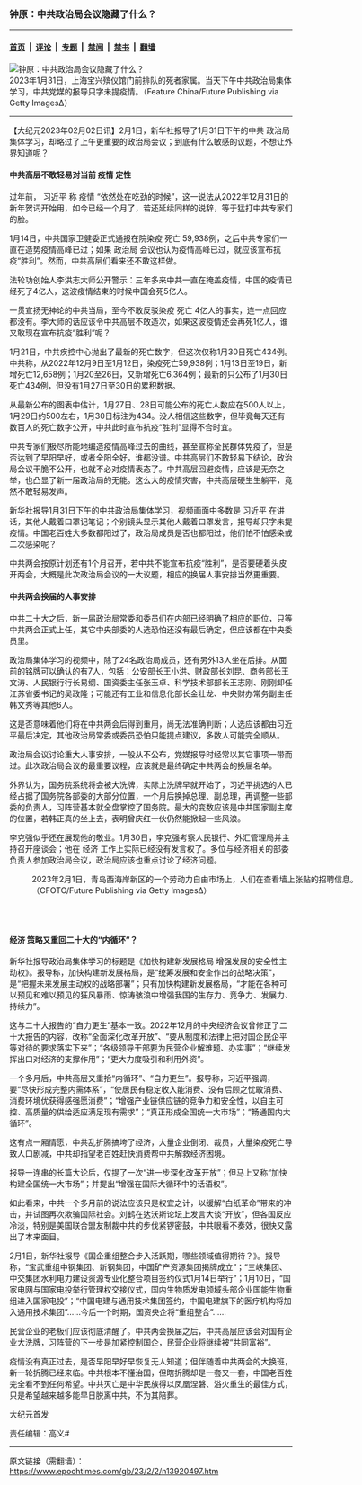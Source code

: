 ### 钟原：中共政治局会议隐藏了什么？

---

#### [首页](../../../..?n13920497) &nbsp;|&nbsp; [评论](../../../../../epoch-comment?n13920497) &nbsp;|&nbsp; [专题](../../../../../epoch-special?n13920497) &nbsp;|&nbsp; [禁闻](../../../../../epoch-news?n13920497) &nbsp;|&nbsp; [禁书](../../../../../books?n13920497) &nbsp;|&nbsp; [翻墙](https://github.com/gfw-breaker/nogfw/blob/master/README.md?n13920497)


<div><img alt="钟原：中共政治局会议隐藏了什么？" class="attachment-djy_600_400 size-djy_600_400 wp-post-image" src="https://i.epochtimes.com/assets/uploads/2023/02/id13920499-GettyImages-1246715962-600x400.jpg"/>
<div class="caption">
 2023年1月31日，上海宝兴殡仪馆门前排队的死者家属。当天下午中共政治局集体学习，中共党媒的报导只字未提疫情。（Feature China/Future Publishing via Getty Images∆）
</div></div><hr/><div class="post_content" id="artbody" itemprop="articleBody">
 <!-- article content begin -->
 <p>
  【大纪元2023年02月02日讯】2月1日，新华社报导了1月31日下午的中共
  <ok href="https://www.epochtimes.com/gb/tag/%E6%94%BF%E6%B2%BB%E5%B1%80.html">
   政治局
  </ok>
  集体学习，却略过了上午更重要的政治局会议；到底有什么敏感的议题，不想让外界知道呢？
 </p>
 <h4>
  中共高层不敢轻易对当前
  <ok href="https://www.epochtimes.com/gb/tag/%E7%96%AB%E6%83%85.html">
   疫情
  </ok>
  定性
 </h4>
 <p>
  过年前，
  <ok href="https://www.epochtimes.com/gb/tag/%E4%B9%A0%E8%BF%91%E5%B9%B3.html">
   习近平
  </ok>
  称
  <ok href="https://www.epochtimes.com/gb/tag/%E7%96%AB%E6%83%85.html">
   疫情
  </ok>
  “依然处在吃劲的时候”，这一说法从2022年12月31日的新年贺词开始用，如今已经一个月了，若还延续同样的说辞，等于猛打中共专家们的脸。
 </p>
 <p>
  1月14日，中共国家卫健委正式通报在院染疫
  <ok href="https://www.epochtimes.com/gb/tag/%E6%AD%BB%E4%BA%A1.html">
   死亡
  </ok>
  59,938例，之后中共专家们一直在造势疫情高峰已过；如果
  <ok href="https://www.epochtimes.com/gb/tag/%E6%94%BF%E6%B2%BB%E5%B1%80.html">
   政治局
  </ok>
  会议也认为疫情高峰已过，就应该宣布抗疫“胜利”。然而，中共高层们看来还不敢这样做。
 </p>
 <p>
  法轮功创始人李洪志大师公开警示：三年多来中共一直在掩盖疫情，中国的疫情已经死了4亿人，这波疫情结束的时候中国会死5亿人。
 </p>
 <p>
  一贯宣扬无神论的中共当局，至今不敢反驳染疫
  <ok href="https://www.epochtimes.com/gb/tag/%E6%AD%BB%E4%BA%A1.html">
   死亡
  </ok>
  4亿人的事实，连一点回应都没有。李大师的话应该令中共高层不敢造次，如果这波疫情还会再死1亿人，谁又敢现在宣布抗疫“胜利”呢？
 </p>
 <p>
  1月21日，中共疾控中心抛出了最新的死亡数字，但这次仅称1月30日死亡434例。中共称，从2022年12月9日至1月12日，染疫死亡59,938例；1月13日至19日，新增死亡12,658例；1月20至26日，又新增死亡6,364例；最新的只公布了1月30日死亡434例，但没有1月27日至30日的累积数据。
 </p>
 <p>
  从最新公布的图表中估计，1月27日、28日可能公布的死亡人数应在500人以上，1月29日约500左右，1月30日标注为434。没人相信这些数字，但毕竟每天还有数百人的死亡数字公开，中共此时宣布抗疫“胜利”显得不合时宜。
 </p>
 <p>
  中共专家们极尽所能地编造疫情高峰过去的曲线，甚至宣称全民群体免疫了，但是否达到了早阳早好，或者全阳全好，谁都没谱。中共高层们不敢轻易下结论，政治局会议干脆不公开，也就不必对疫情表态了。中共高层回避疫情，应该是无奈之举，也凸显了新一届政治局的无能。这么大的疫情灾害，中共高层硬生生躺平，竟然不敢轻易发声。
 </p>
 <p>
  新华社报导1月31日下午的中共政治局集体学习，视频画面中多数是
  <ok href="https://www.epochtimes.com/gb/tag/%E4%B9%A0%E8%BF%91%E5%B9%B3.html">
   习近平
  </ok>
  在讲话，其他人戴着口罩记笔记；个别镜头显示其他人戴着口罩发言，报导却只字未提疫情。中国老百姓大多数都阳过了，政治局成员是否也都阳过，他们怕不怕感染或二次感染呢？
 </p>
 <p>
  中共两会按原计划还有1个月召开，若中共不能宣布抗疫“胜利”，是否要硬着头皮开两会，大概是此次政治局会议的一大议题，相应的换届人事安排当然更重要。
 </p>
 <h4>
  中共两会换届的人事安排
 </h4>
 <p>
  中共二十大之后，新一届政治局常委和委员们在内部已经明确了相应的职位，只等中共两会正式上任，其它中央部委的人选恐怕还没有最后确定，但应该都在中央委员里。
 </p>
 <p>
  政治局集体学习的视频中，除了24名政治局成员，还有另外13人坐在后排。从面前的铭牌可以确认的有7人，包括：公安部长王小洪、财政部长刘昆、商务部长王文涛、人民银行行长易纲、国资委主任张玉卓、科学技术部部长王志刚、刚刚卸任江苏省委书记的吴政隆；可能还有工业和信息化部长金壮龙、中央财办常务副主任韩文秀等其他6人。
 </p>
 <p>
  这是否意味着他们将在中共两会后得到重用，尚无法准确判断；人选应该都由习近平最后决定，其他政治局常委或委员恐怕只能提点建议，多数人可能完全顺从。
 </p>
 <p>
  政治局会议讨论重大人事安排，一般从不公布，党媒报导时经常以其它事项一带而过。此次政治局会议的最重要议程，应该就是最终确定中共两会的换届名单。
 </p>
 <p>
  外界认为，国务院系统将会被大洗牌，实际上洗牌早就开始了，习近平挑选的人已经占据了国务院各部委的大部分位置，一个月后换掉总理、副总理，再调整一些部委的负责人，习阵营基本就全盘掌控了国务院。最大的变数应该是中共国家副主席的位置，若韩正真的坐上去，表明曾庆红一伙仍然能掀起一些风浪。
 </p>
 <p>
  李克强似乎还在展现他的敬业。1月30日，李克强考察人民银行、外汇管理局并主持召开座谈会；他在
  <ok href="https://www.epochtimes.com/gb/tag/%E7%BB%8F%E6%B5%8E.html">
   经济
  </ok>
  工作上实际已经没有发言权了。多位与经济相关的部委负责人参加政治局会议，政治局应该也重点讨论了经济问题。
 </p>
 <figure aria-describedby="caption-attachment-13920500" class="wp-caption aligncenter" id="attachment_13920500" style="width: 600px">
  <ok href="https://i.epochtimes.com/assets/uploads/2023/02/id13920500-GettyImages-1246710980.jpg" target="_blank">
   <img alt="" class="size-large wp-image-13920500" src="https://i.epochtimes.com/assets/uploads/2023/02/id13920500-GettyImages-1246710980-600x400.jpg"/>
  </ok>
  <br/><figcaption class="wp-caption-text" id="caption-attachment-13920500">
   2023年2月1日，青岛西海岸新区的一个劳动力自由市场上，人们在查看墙上张贴的招聘信息。（CFOTO/Future Publishing via Getty Images∆）
  </figcaption><br/>
 </figure><br/>
 <h4>
  <ok href="https://www.epochtimes.com/gb/tag/%E7%BB%8F%E6%B5%8E.html">
   经济
  </ok>
  策略又重回二十大的“内循环”？
 </h4>
 <p>
  新华社报导政治局集体学习的标题是《加快构建新发展格局 增强发展的安全性主动权》。报导称，加快构建新发展格局，是“统筹发展和安全作出的战略决策”，是“把握未来发展主动权的战略部署”；只有加快构建新发展格局，“才能在各种可以预见和难以预见的狂风暴雨、惊涛骇浪中增强我国的生存力、竞争力、发展力、持续力”。
 </p>
 <p>
  这与二十大报告的“自力更生”基本一致。2022年12月的中央经济会议曾修正了二十大报告的内容，改称“全面深化改革开放”、“要从制度和法律上把对国企民企平等对待的要求落实下来”；“各级领导干部要为民营企业解难题、办实事”；“继续发挥出口对经济的支撑作用”；“更大力度吸引和利用外资”。
 </p>
 <p>
  一个多月后，中共高层又重拾“内循环”、“自力更生”。报导称，习近平强调，要“尽快形成完整内需体系”，“使居民有稳定收入能消费、没有后顾之忧敢消费、消费环境优获得感强愿消费”；“增强产业链供应链的竞争力和安全性，以自主可控、高质量的供给适应满足现有需求”；“真正形成全国统一大市场”；“畅通国内大循环”。
 </p>
 <p>
  这有点一厢情愿，中共乱折腾搞垮了经济，大量企业倒闭、裁员，大量染疫死亡导致人口剧减，中共却指望老百姓赶快消费帮中共解救经济困境。
 </p>
 <p>
  报导一连串的长篇大论后，仅提了一次“进一步深化改革开放”；但马上又称“加快构建全国统一大市场”；并提出“增强在国际大循环中的话语权”。
 </p>
 <p>
  如此看来，中共一个多月前的说法应该只是权宜之计，以缓解“白纸革命”带来的冲击，并试图再次欺骗国际社会。刘鹤在达沃斯论坛上发言大谈“开放”，但各国反应冷淡，特别是美国联合盟友制裁中共的步伐紧锣密鼓，中共眼看不奏效，很快又露出了本来面目。
 </p>
 <p>
  2月1日，新华社报导《国企重组整合步入活跃期，哪些领域值得期待？》。报导称，“宝武重组中钢集团、新钢集团，中国矿产资源集团揭牌成立”；“三峡集团、中交集团水利电力建设资源专业化整合项目签约仪式1月14日举行”；1月10日，“国家电网与国家电投举行管理权交接仪式，国内生物质发电领域头部企业国能生物重组进入国家电投”；“中国电建与通用技术集团签约，中国电建旗下的医疗机构将加入通用技术集团”……今后一个时期，国资央企将“重组整合”……
 </p>
 <p>
  民营企业的老板们应该彻底清醒了。中共两会换届之后，中共高层应该会对国有企业大洗牌，习阵营的下一步是加紧控制国企，民营企业将继续被“共同富裕”。
 </p>
 <p>
  疫情没有真正过去，是否早阳早好早恢复无人知道；但伴随着中共两会的大换班，新一轮折腾已经来临。中共根本不懂治国，但瞎折腾却是一套又一套，中国老百姓完全看不到任何希望。中共灭亡是中华民族得以凤凰涅磐、浴火重生的最佳方式，只是希望越来越多能早日脱离中共，不为其陪葬。
 </p>
 <p>
  大纪元首发
 </p>
 <p>
  责任编辑：高义#
 </p>
 <!-- article content end -->
 <div id="below_article_ad">
 </div>
</div>


---

原文链接（需翻墙）：https://www.epochtimes.com/gb/23/2/2/n13920497.htm